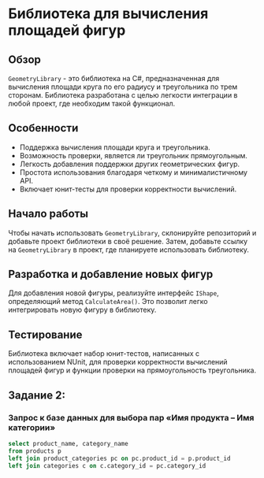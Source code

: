 # Библиотека для вычисления площадей фигур

## Обзор

`GeometryLibrary` - это библиотека на C#, предназначенная для вычисления площади круга по его радиусу и треугольника по трем сторонам. Библиотека разработана с целью легкости интеграции в любой проект, где необходим такой функционал.

## Особенности

- Поддержка вычисления площади круга и треугольника.
- Возможность проверки, является ли треугольник прямоугольным.
- Легкость добавления поддержки других геометрических фигур.
- Простота использования благодаря четкому и минималистичному API.
- Включает юнит-тесты для проверки корректности вычислений.

## Начало работы

Чтобы начать использовать `GeometryLibrary`, склонируйте репозиторий и добавьте проект библиотеки в своё решение. Затем, добавьте ссылку на `GeometryLibrary` в проект, где планируете использовать библиотеку.


## Разработка и добавление новых фигур

Для добавления новой фигуры, реализуйте интерфейс `IShape`, определяющий метод `CalculateArea()`. Это позволит легко интегрировать новую фигуру в библиотеку.

## Тестирование

Библиотека включает набор юнит-тестов, написанных с использованием NUnit, для проверки корректности вычислений площадей фигур и функции проверки на прямоугольность треугольника. 

## Задание 2:
### Запрос к базе данных для выбора пар «Имя продукта – Имя категории»

```sql
select product_name, category_name
from products p 
left join product_categories pc on pc.product_id = p.product_id 
left join categories c on c.category_id = pc.category_id 
```

